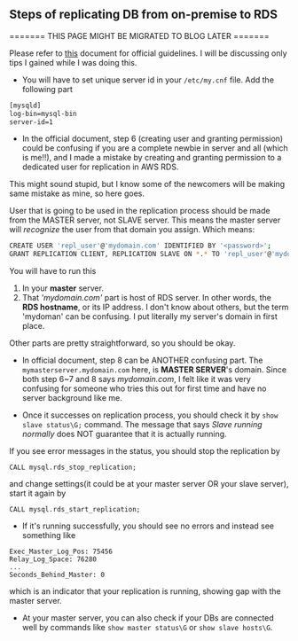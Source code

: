 ## Steps of replicating DB from on-premise to RDS
======= THIS PAGE MIGHT BE MIGRATED TO BLOG LATER =======

Please refer to [this](http://docs.aws.amazon.com/AmazonRDS/latest/UserGuide/MySQL.Procedural.Importing.External.Repl.html) document for official guidelines. I will be discussing only tips I gained while I was doing this.

* You will have to set unique server id in your `/etc/my.cnf` file. Add the following part

```BASH
[mysqld]
log-bin=mysql-bin
server-id=1
```

* In the official document, step 6 (creating user and granting permission) could be confusing if you are a complete newbie in server and all (which is me!!), and I made a mistake by creating and granting permission to a dedicated user for replication in AWS RDS.

This might sound stupid, but I know some of the newcomers will be making same mistake as mine, so here goes.

User that is going to be used in the replication process should be made from the MASTER server, not SLAVE server.
This means the master server will *recognize* the user from that domain you assign. Which means:

```BASH
CREATE USER 'repl_user'@'mydomain.com' IDENTIFIED BY '<password>';
GRANT REPLICATION CLIENT, REPLICATION SLAVE ON *.* TO 'repl_user'@'mydomain.com' IDENTIFIED BY '<password>';
```

You will have to run this
1. In your **master** server.
2. That *'mydomain.com'* part is host of RDS server. In other words, the **RDS hostname**, or its IP address. I don't know about others, but the term 'mydoman' can be confusing. I put literally my server's domain in first place.

Other parts are pretty straightforward, so you should be okay.

* In official document, step 8 can be ANOTHER confusing part. The `mymasterserver.mydomain.com` here, is **MASTER SERVER**'s domain. Since both step 6~7 and 8 says *mydomain.com*, I felt like it was very confusing for someone who tries this out for first time and have no server background like me.

* Once it successes on replication process, you should check it by `show slave status\G;` command.
The message that says *Slave running normally* does NOT guarantee that it is actually running.

If you see error messages in the status, you should stop the replication by

`CALL mysql.rds_stop_replication;`

and change settings(it could be at your master server OR your slave server), start it again by

`CALL mysql.rds_start_replication;`

* If it's running successfully, you should see no errors and instead see something like
```
Exec_Master_Log_Pos: 75456
Relay_Log_Space: 76280
...
Seconds_Behind_Master: 0
```
which is an indicator that your replication is running, showing gap with the master server.

* At your master server, you can also check if your DBs are connected well by commands like `show master status\G` or `show slave hosts\G`.

